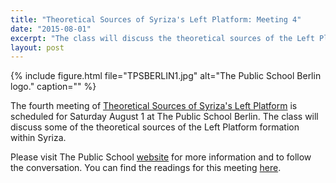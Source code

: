 ```yaml
---
title: "Theoretical Sources of Syriza's Left Platform: Meeting 4"
date: "2015-08-01"
excerpt: "The class will discuss the theoretical sources of the Left Platform formation within Syriza."
layout: post
---
```


{% include figure.html file="TPSBERLIN1.jpg" alt="The Public School Berlin logo." caption="" %}

The fourth meeting of [Theoretical Sources of Syriza's Left Platform](http://thepublicschool.org/node/38608) is scheduled for Saturday August 1 at The Public School Berlin. The class will discuss some of the theoretical sources of the Left Platform formation within Syriza.

Please visit The Public School [website](http://thepublicschool.org/node/38608) for more information and to follow the conversation. You can find the readings for this meeting [here](http://thepublicschool.org/node/38672).
